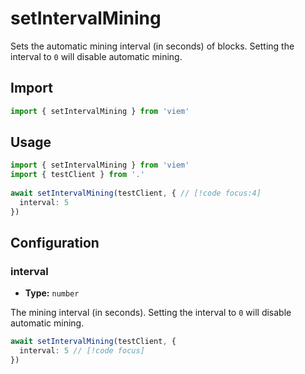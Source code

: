 # setIntervalMining

Sets the automatic mining interval (in seconds) of blocks. Setting the interval to `0` will disable automatic mining.

## Import 

```ts
import { setIntervalMining } from 'viem'
```

## Usage

```ts
import { setIntervalMining } from 'viem'
import { testClient } from '.'
 
await setIntervalMining(testClient, { // [!code focus:4]
  interval: 5
})
```

## Configuration

### interval

- **Type:** `number`

The mining interval (in seconds). Setting the interval to `0` will disable automatic mining.

```ts
await setIntervalMining(testClient, {
  interval: 5 // [!code focus]
})
```